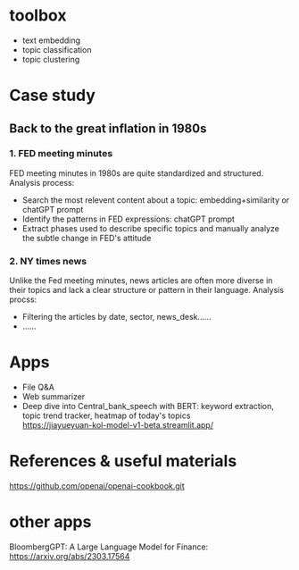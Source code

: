 # toolbox
* text embedding
* topic classification
* topic clustering


# Case study
## Back to the great inflation in 1980s 
### 1. FED meeting minutes
   FED meeting minutes in 1980s are quite standardized and structured. Analysis process:
* Search the most relevent content about a topic: embedding+similarity or chatGPT prompt
* Identify the patterns in FED expressions: chatGPT prompt
* Extract phases used to describe specific topics and manually analyze the subtle change in FED's attitude

### 2. NY times news

  Unlike the Fed meeting minutes, news articles are often more diverse in their topics and lack a clear structure or pattern in their language. Analysis   procss:
* Filtering the articles by date, sector, news_desk......
* ......

# Apps
* File Q&A
* Web summarizer
* Deep dive into Central_bank_speech with BERT: keyword extraction, topic trend tracker, heatmap of today's topics  
  https://jiayueyuan-kol-model-v1-beta.streamlit.app/
  
  
# References & useful materials
https://github.com/openai/openai-cookbook.git

# other apps
BloombergGPT: A Large Language Model for Finance: https://arxiv.org/abs/2303.17564




